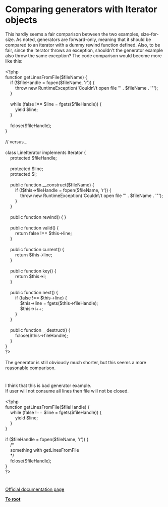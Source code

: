 # Comparing generators with Iterator objects




<div class="phpcode"><span class="html">
This hardly seems a fair comparison between the two examples, size-for-size. As noted, generators are forward-only, meaning that it should be compared to an iterator with a dummy rewind function defined. Also, to be fair, since the iterator throws an exception, shouldn&apos;t the generator example also throw the same exception? The code comparison would become more like this:<br><br><span class="default">&lt;?php<br></span><span class="keyword">function </span><span class="default">getLinesFromFile</span><span class="keyword">(</span><span class="default">$fileName</span><span class="keyword">) {<br>&#xA0; &#xA0; if (!</span><span class="default">$fileHandle </span><span class="keyword">= </span><span class="default">fopen</span><span class="keyword">(</span><span class="default">$fileName</span><span class="keyword">, </span><span class="string">&apos;r&apos;</span><span class="keyword">)) {<br>&#xA0; &#xA0; &#xA0; &#xA0; throw new </span><span class="default">RuntimeException</span><span class="keyword">(</span><span class="string">&apos;Couldn\&apos;t open file &quot;&apos; </span><span class="keyword">. </span><span class="default">$fileName </span><span class="keyword">. </span><span class="string">&apos;&quot;&apos;</span><span class="keyword">);<br>&#xA0; &#xA0; }<br> <br>&#xA0; &#xA0; while (</span><span class="default">false </span><span class="keyword">!== </span><span class="default">$line </span><span class="keyword">= </span><span class="default">fgets</span><span class="keyword">(</span><span class="default">$fileHandle</span><span class="keyword">)) {<br>&#xA0; &#xA0; &#xA0; &#xA0; yield </span><span class="default">$line</span><span class="keyword">;<br>&#xA0; &#xA0; }<br> <br>&#xA0; &#xA0; </span><span class="default">fclose</span><span class="keyword">(</span><span class="default">$fileHandle</span><span class="keyword">);<br>}<br><br></span><span class="comment">// versus...<br><br></span><span class="keyword">class </span><span class="default">LineIterator </span><span class="keyword">implements </span><span class="default">Iterator </span><span class="keyword">{<br>&#xA0; &#xA0; protected </span><span class="default">$fileHandle</span><span class="keyword">;<br> <br>&#xA0; &#xA0; protected </span><span class="default">$line</span><span class="keyword">;<br>&#xA0; &#xA0; protected </span><span class="default">$i</span><span class="keyword">;<br> <br>&#xA0; &#xA0; public function </span><span class="default">__construct</span><span class="keyword">(</span><span class="default">$fileName</span><span class="keyword">) {<br>&#xA0; &#xA0; &#xA0; &#xA0; if (!</span><span class="default">$this</span><span class="keyword">-&gt;</span><span class="default">fileHandle </span><span class="keyword">= </span><span class="default">fopen</span><span class="keyword">(</span><span class="default">$fileName</span><span class="keyword">, </span><span class="string">&apos;r&apos;</span><span class="keyword">)) {<br>&#xA0; &#xA0; &#xA0; &#xA0; &#xA0; &#xA0; throw new </span><span class="default">RuntimeException</span><span class="keyword">(</span><span class="string">&apos;Couldn\&apos;t open file &quot;&apos; </span><span class="keyword">. </span><span class="default">$fileName </span><span class="keyword">. </span><span class="string">&apos;&quot;&apos;</span><span class="keyword">);<br>&#xA0; &#xA0; &#xA0; &#xA0; }<br>&#xA0; &#xA0; }<br> <br>&#xA0; &#xA0; public function </span><span class="default">rewind</span><span class="keyword">() { }<br> <br>&#xA0; &#xA0; public function </span><span class="default">valid</span><span class="keyword">() {<br>&#xA0; &#xA0; &#xA0; &#xA0; return </span><span class="default">false </span><span class="keyword">!== </span><span class="default">$this</span><span class="keyword">-&gt;</span><span class="default">line</span><span class="keyword">;<br>&#xA0; &#xA0; }<br> <br>&#xA0; &#xA0; public function </span><span class="default">current</span><span class="keyword">() {<br>&#xA0; &#xA0; &#xA0; &#xA0; return </span><span class="default">$this</span><span class="keyword">-&gt;</span><span class="default">line</span><span class="keyword">;<br>&#xA0; &#xA0; }<br> <br>&#xA0; &#xA0; public function </span><span class="default">key</span><span class="keyword">() {<br>&#xA0; &#xA0; &#xA0; &#xA0; return </span><span class="default">$this</span><span class="keyword">-&gt;</span><span class="default">i</span><span class="keyword">;<br>&#xA0; &#xA0; }<br> <br>&#xA0; &#xA0; public function </span><span class="default">next</span><span class="keyword">() {<br>&#xA0; &#xA0; &#xA0; &#xA0; if (</span><span class="default">false </span><span class="keyword">!== </span><span class="default">$this</span><span class="keyword">-&gt;</span><span class="default">line</span><span class="keyword">) {<br>&#xA0; &#xA0; &#xA0; &#xA0; &#xA0; &#xA0; </span><span class="default">$this</span><span class="keyword">-&gt;</span><span class="default">line </span><span class="keyword">= </span><span class="default">fgets</span><span class="keyword">(</span><span class="default">$this</span><span class="keyword">-&gt;</span><span class="default">fileHandle</span><span class="keyword">);<br>&#xA0; &#xA0; &#xA0; &#xA0; &#xA0; &#xA0; </span><span class="default">$this</span><span class="keyword">-&gt;</span><span class="default">i</span><span class="keyword">++;<br>&#xA0; &#xA0; &#xA0; &#xA0; }<br>&#xA0; &#xA0; }<br> <br>&#xA0; &#xA0; public function </span><span class="default">__destruct</span><span class="keyword">() {<br>&#xA0; &#xA0; &#xA0; &#xA0; </span><span class="default">fclose</span><span class="keyword">(</span><span class="default">$this</span><span class="keyword">-&gt;</span><span class="default">fileHandle</span><span class="keyword">);<br>&#xA0; &#xA0; }<br>}<br></span><span class="default">?&gt;<br></span><br>The generator is still obviously much shorter, but this seems a more reasonable comparison.</span>
</div>
  

#


<div class="phpcode"><span class="html">
I think that this is bad generator example.<br>If user will not consume all lines then file will not be closed.<br><br><span class="default">&lt;?php<br></span><span class="keyword">function </span><span class="default">getLinesFromFile</span><span class="keyword">(</span><span class="default">$fileHandle</span><span class="keyword">) {<br>&#xA0; &#xA0; while (</span><span class="default">false </span><span class="keyword">!== </span><span class="default">$line </span><span class="keyword">= </span><span class="default">fgets</span><span class="keyword">(</span><span class="default">$fileHandle</span><span class="keyword">)) {<br>&#xA0; &#xA0; &#xA0; &#xA0; yield </span><span class="default">$line</span><span class="keyword">;<br>&#xA0; &#xA0; }<br>}<br><br>if (</span><span class="default">$fileHandle </span><span class="keyword">= </span><span class="default">fopen</span><span class="keyword">(</span><span class="default">$fileName</span><span class="keyword">, </span><span class="string">&apos;r&apos;</span><span class="keyword">)) {<br>&#xA0; &#xA0; </span><span class="comment">/*<br>&#xA0; &#xA0; something with getLinesFromFile<br>&#xA0; &#xA0; */<br>&#xA0; &#xA0; </span><span class="default">fclose</span><span class="keyword">(</span><span class="default">$fileHandle</span><span class="keyword">);<br>}<br></span><span class="default">?&gt;</span>
</span>
</div>
  

#

[Official documentation page](https://www.php.net/manual/en/language.generators.comparison.php)

**[To root](/README.md)**